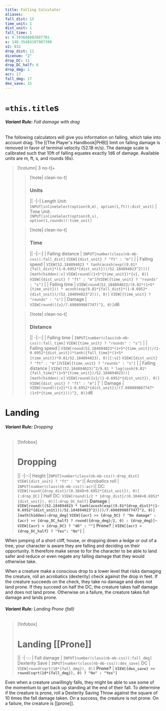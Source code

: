 ```yaml
---
title: Falling Calculator
aliases: 
fall_dist: 15
time_unit: 1
dist_unit: 1
fall_time: 1
v: 9.393686882687701
x: 148.35483197987398
v2: 832
drop_dist: 11
dicenum: "2"
drop_DC: 11
drop_DC_half: 6
drop_dmg: 1
acr: 17
fall_dmg: 17
dex_save: 15
---
```

# `=this.title`s

###### **Variant Rule:** Fall damage with drag
The following calculators will give you information on falling, which take into account drag. The [[The Player's Handbook|PHB]] limit on falling damage is removed in favor of terminal velocity (52.18 m/s). The damage scale is calibrated such that 10ft of falling equates exactly 1d6 of damage. Available units are m, ft, s, and rounds (6s).

> [!column| 3 no-t]+
>> [!note| clean no-t]
>>  ### **Units**
>> ||
>> -|-|
>> Length Unit:<BR />`INPUT[inlineSelect(option(0,m), option(1,ft)):dist_unit]` | Time Unit:<BR />`INPUT[inlineSelect(option(0,s), option(1,rounds)):time_unit]`
>
>> [!note| clean no-t]
>>  ### **Time**
>> ||
>> -|:-:|
>> | Falling distance | `INPUT[number(class(nb-mb-css)):fall_dist]` `VIEW[{dist_unit} ? "ft" : "m"]`                                                                                                     |
>> | Falling speed   | `VIEW[52.184894023 * tanh(acosh(exp((9.81*{fall_dist}*(1-0.6952*{dist_unit}))/52.184894023^2)))][math(hidden):v]` `VIEW[round((1+5*{time_unit})*{v}, 0)]` `VIEW[{dist_unit} ? "ft" : "m"]`/`VIEW[{time_unit} ? "rounds" : "s"]` |
>> | Falling time | `VIEW[round(52.184894023/(9.81*(1+5*{time_unit})) * acosh(exp(9.81*{fall_dist}*(1-0.6952*{dist_unit})/(52.184894023^2))), 0)]` `VIEW[{time_unit} ? "rounds" : "s"]`
>> | Damage           | `VIEW[round(({v}/7.690899087747)^2, 0)]`d6 
>
>> [!note| clean no-t]
>>  ### **Distance**
>> ||
>> -|:-:|
>> | Falling time     | `INPUT[number(class(nb-mb-css)):fall_time]` `VIEW[{time_unit} ? "rounds" : "s"]` |
>> | Falling speed    | `VIEW[round(52.184894023*(1+5*{time_unit})/(1-0.6952*{dist_unit})*tanh({fall_time}*(1+5*{time_unit})*9.81/52.184894023), 0)][:v2]` `VIEW[{dist_unit} ? "ft" : "m"]`/`VIEW[{time_unit} ? "rounds" : "s"]` |
>> | Falling distance | `VIEW[(52.184894023)^2/9.81 * log(cosh(9.81*{fall_time}*(1+5*{time_unit})/52.184894023))][math(hidden):x]` `VIEW[round({x}/(1-0.6952*{dist_unit}), 0)]` `VIEW[{dist_unit} ? "ft" : "m"]` |'
>>  | Damage           | `VIEW[round(({v2}*(1-0.6952*{dist_unit})/(7.690899087747*(1+5*{time_unit})))^2, 0)]`d6 

# Landing
###### **Variant Rule:** Dropping

> [!infobox]
> # Dropping
> ||
> -|:-:|
> Height |`INPUT[number(class(nb-mb-css)):drop_dist]` `VIEW[{dist_unit} ? "ft" : "m"]`|
> Acrobatics roll | `INPUT[number(class(nb-mb-css)):acr]`|
> DC:  `VIEW[round({drop_dist}/(0.3048+0.6952*{dist_unit}), 0)][:drop_DC]` | Half DC: `VIEW[round(1/2 * {drop_dist}/(0.3048+0.6952*{dist_unit}), 0)][:drop_DC_half]`
> **Damage** | **`VIEW[round(((52.184894023 * tanh(acosh(exp((9.81*{drop_dist}*(1-0.6952*{dist_unit}))/52.184894023^2))))/7.690899087747)^2, 0)][math(hidden):drop_dmg]` `VIEW[{acr} >= {drop_DC} ? "No damage" : {acr} >= {drop_DC_half} ? round({drop_dmg}/2, 0) : {drop_dmg}]`­`VIEW[{acr} < {drop_DC} ? "d6" : ""]`**
> **Prone?** | **`VIEW[{acr} < {drop_DC_half} ? "Yes": "No"]`** |

When jumping of a short cliff, house, or dropping down a ledge or out of a tree, your character is aware they are falling and deciding on their opportunity. It therefore make sense to for the character to be able to land safer and reduce or even negate any falling damage that they would otherwise take. 

When a creature make a conscious drop to a lower level that risks damaging the creature, roll an acrobatics (dexterity) check against the drop in feet. If the creature succeeds on the check, they take no damage and does not land prone. If they succeed on half the DC, the creature takes half damage and does not land prone. Otherwise on a failure, the creature takes full damage and lands prone.

###### **Variant Rule:** Landing Prone (fall)
> [!infobox]
> # Landing [[Prone]]
> ||
> -| :-: |
> Fall damage | `INPUT[number(class(nb-mb-css)):fall_dmg]`
> Dexterity Save | `INPUT[number(class(nb-mb-css)):dex_save]`
> DC | `VIEW[round(sqrt(10*{fall_dmg}), 0)]`
> **Prone?** | **`VIEW[{dex_save} >= round(sqrt(10*{fall_dmg}), 0) ? "No" : "Yes"]`**

Even when a creature unwillingly falls, they might be able to use some of the momentum to get back up standing at the end of their fall. To determine if the creature is prone, roll a Dexterity Saving Throw against the square of 10 times the fall damage taken. On a success, the creature is not prone. On a failure, the creature is [[prone]].




